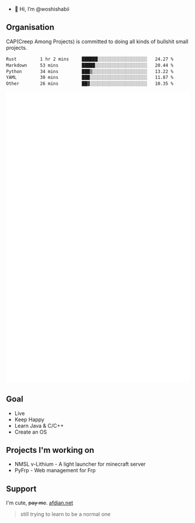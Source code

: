 - 👋 Hi, I’m @woshishabii

## Organisation

CAP(Creep Among Projects) is committed to doing all kinds of bullshit small projects.

<!--START_SECTION:waka-->

```txt
Rust         1 hr 2 mins     ██████░░░░░░░░░░░░░░░░░░░   24.27 %
Markdown     53 mins         █████░░░░░░░░░░░░░░░░░░░░   20.44 %
Python       34 mins         ███▒░░░░░░░░░░░░░░░░░░░░░   13.22 %
YAML         30 mins         ███░░░░░░░░░░░░░░░░░░░░░░   11.87 %
Other        26 mins         ██▓░░░░░░░░░░░░░░░░░░░░░░   10.35 %
```

<!--END_SECTION:waka-->

![card](https://github.com/woshishabii/netease-cloud-music-card/blob/main/card.svg)

## Goal
- Live
- Keep Happy
- Learn Java & C/C++
- Create an OS

## Projects I'm working on

- NMSL v-Lithium - A light launcher for minecraft server
- PyFrp - Web management for Frp


## Support
I'm cute, ~~pay me~~.
[afdian.net](https://afdian.net/a/woshishabi)

> still trying to learn to be a normal one

<!---
woshishabii/woshishabii is a ✨ special ✨ repository because its `README.md` (this file) appears on your GitHub profile.
You can click the Preview link to take a look at your changes.
--->
